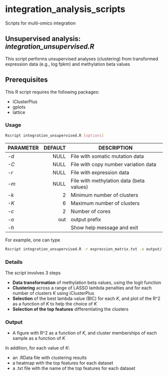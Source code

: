 # integration_analysis_scripts
Scripts for multi-omics integration

## Unsupervised analysis: *integration_unsupervised.R*

This script performs unsupervised analyses (clustering) from transformed expression data (e.g., log fpkm) and methylation beta values

## Prerequisites
This R script requires the following packages:
- iClusterPlus
- gplots
- lattice

### Usage
```bash
Rscript integration_unsupervised.R [options]
```

| **PARAMETER** | **DEFAULT** | **DESCRIPTION** |
|-----------|--------------:|-------------| 
*-d* | NULL | File with somatic mutation data |
*-C* | NULL | File with copy number variation data |
*-r* | NULL | File with expression data |
*-m* | NULL | File with methylation data (beta values) |
*-k* | 2 | Minimum number of clusters |
*-K* | 6 | Maximum number of clusters |
*-c* | 2 | Number of cores |
*-o* | out | output prefix |
*-h*    |  | Show help message and exit|

For example, one can type
```bash
Rscript integration_unsupervised.R -r expression_matrix.txt -o output/
```

### Details
The script involves 3 steps
- **Data transformation** of methylation beta values, using the logit function
- **Clustering** across a range of LASSO lambda penalties and for each number of clusters *K* using iClusterPlus
- **Selection** of the best lambda value (BIC) for each *K*, and plot of the R^2 as a function of *K* to help the choice of *K*
- **Selection of the top features** differentiating the clusters

### Output
- A figure with R^2 as a function of *K*, and cluster memberships of each sample as a function of *K*

In addition, for each value of *K*:
- an .RData file with clustering results
- a heatmap with the top features for each dataset
- a .txt file with the name of the top features for each dataset
